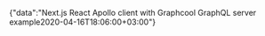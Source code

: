 {"data":"Next.js React Apollo client with Graphcool GraphQL server example2020-04-16T18:06:00+03:00"}
